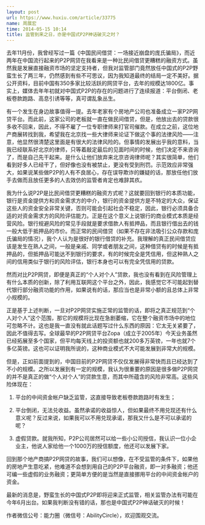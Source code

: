 ```yaml
---
layout: post
url: https://www.huxiu.com/article/33775
name: 周展宏
time: 2014-05-15 10:14
title: 监管到来之日，亦是中国式P2P神话破灭之时？
---
```

去年11月份，我曾经写过一篇《中国民间借贷：一场接近崩盘的庞氏骗局》，而近两年在中国流行起来的P2P网贷在我看来是一种比民间借贷更糟糕的融资方式。虽然我是发展直接融资市场的坚定支持者，但我对监管部门竟然放任中国式的P2P野蛮生长了两三年，仍然感到有些不可思议，因为我知道最终的结局一定不美好。据公开资料，目前中国有350多家比较活跃的网贷平台，去年的规模达1800亿。事实上，媒体去年年初就对中国式P2P的存在的问题进行了连续报道：平台倒闭、老板卷款跑路、高息引诱等等，真可谓乱象丛生。

有一个发生在身边故事值得一提。去年老家有个房地产公司也准备成立一家P2P网贷平台。而此前，这家公司的老板就一直在做民间借贷，但是，他放出去的贷款很多收不回来，因此，不得不雇了一位专职律师来打官司催款。在成立之前，这位地产商展转找到我，希望我在北京找一些大律师来论证下做这个事的法律风险——注意，他显然很清楚这里面是有很大的法律风险的。但事情的发展出乎我的意料，当我已经联系好北京的律师，只等着敲定最后的见面时间的时候，他们决定不来咨询了，而是自己先干起来。是什么让他们放弃来北京咨询律师呢？其实很简单，他们看到好多人已经干了，但好像也没有被禁止，更没有受到刑罚。示范效应非常强大，如果说某些做P2P的人有不良居心，存在误导欺诈的嫌疑的话，那放任他们放手去做而且放任更多的人去效仿的监管者肯定也难辞其疚。

我为什么说P2P是比民间借贷更糟糕的融资方式呢？这就要回到银行的本质功能，银行是资金提供方和资金需求方的中介，银行的资金提供方是不特定的大众，保证这些人的资金安全非常关键，否则可能会引起社会不稳定，因此，银行必须具备合适的对资金需求方的风险评估能力。正是在这个意义上说银行的商业模式本质是经营风险。银行规避风险的常见手段就是要求借款人有抵押品，而且银行借出去的钱一般大低于抵押品的市价。而正常的民间借贷（如果不存在非法吸引公众存款和庞氏骗局的情况），我个人认为是很好的银行借贷的补充。我理解的真正民间借贷应该是发生在熟人之间，一般是亲戚、同学或者朋友之间，这种借贷有的时候是有抵押品的，但抵押品可能达不到银行的要求，有的时候完全是凭信用，但这种熟人之间的信用类似于银行的风险评估，银行本身也可以有完全凭信用的贷款。

然而对比P2P网贷，即便是真正的“个人对个人”贷款，我也没有看到在风险管理上有什么本质的创新，除了利用互联网这个平台之外，因此，我感觉它不可能起到替代银行部分融资功能的作用，如果说有的话，那应当也是非常小额的且总体上非常小规模的。

正是基于上述判断，一旦对P2P网贷实施正常的监管的话，即将之真正规范到“个人对个人”这个范围，那它的规模将比现在急剧萎缩，它在整个融资市场中的地位可忽略不计。这也是我一直没有就此话题写过什么东西的原因：它太无关紧要了，因此不值得去写。全球最早的P2P网贷平台Zopa（成立于2005年）今天业务虽然已经拓展至多个国家，但平均每天线上的投资额也就200多万英镑，一年也就7个多亿英镑。这也可以证明我所说的，这种商业模式不大可能发展到非常大的规模。

但是，正如前面提到的，中国目前的P2P网贷不仅仅发展得非常快而且已经达到了不小的规模。之所以发展到有一定的规模，我认为很重要的原因是很多做P2P网贷的并不是真正的做“个人对个人”的贷款生意，而其中所蕴含的风险非常高。这些风险体现在：

1. 平台的中间资金帐户缺乏监管，这直接导致老板卷款跑路时有发生；

2. 平台倒闭，无法兑收益。虽然承诺的收益惊人，但如果最终不用兑现还有什么意义呢？反过来说，如果我可以不用兑现承诺，那我又什么是不可以承诺的呢？

3. 虚假贷款。就我所知，P2P公司居然可以给一些小公司授信，我认识一位小企业主，他说人家给他一个1000万的授信额度，他还可以发展下家。

回到那个地产商搞P2P网贷的故事，我们可以想像，在不受监管的条件下，如果他的房地产生意吃紧，他难道不会想到用自己的P2P平台融资，即一对多融资；他还可编一些虚假的业务融资；更简单方便的是当然是直接挪用平台的中间资金帐户的资金。

最新的消息是，野蛮生长的中国式P2P即将迎来正式监管，相关监管办法有可能在今年6月出台。如果我判断没有错的话，那也是中国式P2P神话破灭的时候！

作者微信公号：能力圈（微信号：AbilityCircle），欢迎围观交流。

